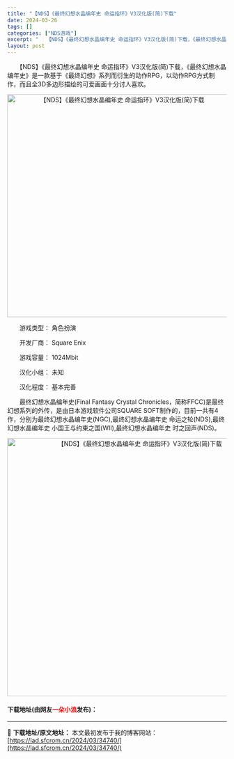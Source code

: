 ```yaml
---
title: "【NDS】《最终幻想水晶编年史 命运指环》V3汉化版(简)下载"
date: 2024-03-26
tags: []
categories: ["NDS游戏"]
excerpt: "　　【NDS】《最终幻想水晶编年史 命运指环》V3汉化版(简)下载，《最终幻想水晶编年史》是一款基于《最终幻想》系列而衍生的动作RPG，以动作RPG方式制作，而且全3D多边形描绘的可爱画面十分讨人喜欢。 　　游戏类型： 角色扮演 　　开发厂商： Square Enix 　　游戏容量： 1024Mbi&hellip;"
layout: post
---
```


 <p>　　【NDS】《最终幻想水晶编年史 命运指环》V3汉化版(简)下载，《最终幻想水晶编年史》是一款基于《最终幻想》系列而衍生的动作RPG，以动作RPG方式制作，而且全3D多边形描绘的可爱画面十分讨人喜欢。</p> <p align="center"><img align="" border="0" src="https://lad.sfcrom.cn/wp-content/uploads/2024/03/20240326_66022ede4edf8.jpg" width="512" alt="【NDS】《最终幻想水晶编年史 命运指环》V3汉化版(简)下载" /></p> <p>　　游戏类型： 角色扮演</p> <p>　　开发厂商： Square Enix</p> <p>　　游戏容量： 1024Mbit</p> <p>　　汉化小组： 未知</p> <p>　　汉化程度： 基本完善</p> <p>　　最终幻想水晶编年史(Final Fantasy Crystal Chronicles，简称FFCC)是最终幻想系列的外传，是由日本游戏软件公司SQUARE SOFT制作的，目前一共有4作，分别为最终幻想水晶编年史(NGC),最终幻想水晶编年史 命运之轮(NDS),最终幻想水晶编年史 小国王与约束之国(WII),最终幻想水晶编年史 时之回声(NDS)。</p> <p align="center"><img align="" border="0" src="https://lad.sfcrom.cn/wp-content/uploads/2024/03/20240326_66022edf2b135.png" width="593" alt="【NDS】《最终幻想水晶编年史 命运指环》V3汉化版(简)下载" /></p> <p><h4>下载地址(由网友<font color="red">一朵小浪</font>发布)：</h4></p> 

---
📖 **下载地址/原文地址：** 本文最初发布于我的博客网站：[https://lad.sfcrom.cn/2024/03/34740/](https://lad.sfcrom.cn/2024/03/34740/)
